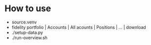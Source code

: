 # How to use
- source.venv
- fidelity portfolio | Accounts | All acounts | Positions | ... | download
- ./setup-data.py
- ./run-overview.sh
